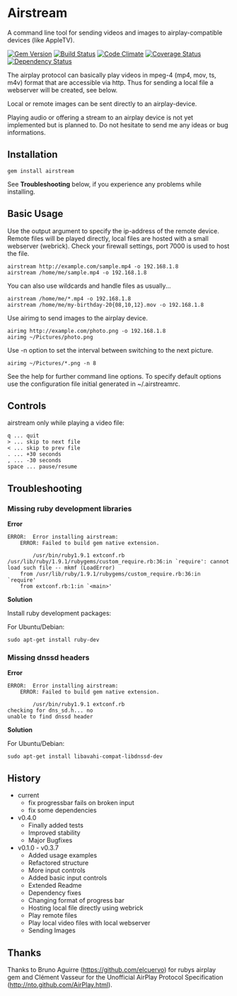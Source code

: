 # Airstream

A command line tool for sending videos and images to airplay-compatible devices
(like AppleTV).

[![Gem Version](https://badge.fury.io/rb/airstream.png)](http://badge.fury.io/rb/airstream)
[![Build Status](https://travis-ci.org/unused/airstream.png?branch=master)](https://travis-ci.org/unused/airstream)
[![Code Climate](https://codeclimate.com/github/unused/airstream.png)](https://codeclimate.com/github/unused/airstream)
[![Coverage Status](https://coveralls.io/repos/unused/airstream/badge.png?branch=master)](https://coveralls.io/r/unused/airstream?branch=master)
[![Dependency Status](https://gemnasium.com/unused/airstream.png)](https://gemnasium.com/unused/airstream)

The airplay protocol can basically play videos in mpeg-4 (mp4, mov, ts, m4v)
format that are accessible via http. Thus for sending a local file a webserver
will be created, see below.

Local or remote images can be sent directly to an airplay-device.

Playing audio or offering a stream to an airplay device is not yet implemented
but is planned to. Do not hesitate to send me any ideas or bug informations.

## Installation

```
gem install airstream
```

See **Troubleshooting** below, if you experience any problems while installing.

## Basic Usage

Use the output argument to specify the ip-address of the remote device. Remote
files will be played directly, local files are hosted with a small webserver
(webrick). Check your firewall settings, port 7000 is used to host the file.

```shell
airstream http://example.com/sample.mp4 -o 192.168.1.8
airstream /home/me/sample.mp4 -o 192.168.1.8
```
You can also use wildcards and handle files as usually...
```shell
airstream /home/me/*.mp4 -o 192.168.1.8
airstream /home/me/my-birthday-20{08,10,12}.mov -o 192.168.1.8
```
Use airimg to send images to the airplay device.
```shell
airimg http://example.com/photo.png -o 192.168.1.8
airimg ~/Pictures/photo.png
```
Use -n option to set the interval between switching to the next picture.
```shell
airimg ~/Pictures/*.png -n 8
```

See the help for further command line options. To specify default options
use the configuration file initial generated in ~/.airstreamrc.

## Controls

airstream only while playing a video file:
```
q ... quit
> ... skip to next file
< ... skip to prev file
. ... +30 seconds
, ... -30 seconds
space ... pause/resume
```


## Troubleshooting


### Missing ruby development libraries

**Error**

```
ERROR:  Error installing airstream:
	ERROR: Failed to build gem native extension.

        /usr/bin/ruby1.9.1 extconf.rb
/usr/lib/ruby/1.9.1/rubygems/custom_require.rb:36:in `require': cannot load such file -- mkmf (LoadError)
	from /usr/lib/ruby/1.9.1/rubygems/custom_require.rb:36:in `require'
	from extconf.rb:1:in `<main>'
```

**Solution**

Install ruby development packages:

For Ubuntu/Debian:

```
sudo apt-get install ruby-dev
```


### Missing dnssd headers

**Error**

```
ERROR:  Error installing airstream:
	ERROR: Failed to build gem native extension.

        /usr/bin/ruby1.9.1 extconf.rb
checking for dns_sd.h... no
unable to find dnssd header
```

**Solution**

For Ubuntu/Debian:

```
sudo apt-get install libavahi-compat-libdnssd-dev
```


## History

- current
  - fix progressbar fails on broken input
  - fix some dependencies
- v0.4.0
  - Finally added tests
  - Improved stability
  - Major Bugfixes
- v0.1.0 - v0.3.7
  - Added usage examples
  - Refactored structure
  - More input controls
  - Added basic input controls
  - Extended Readme
  - Dependency fixes
  - Changing format of progress bar
  - Hosting local file directly using webrick
  - Play remote files
  - Play local video files with local webserver
  - Sending Images

## Thanks

Thanks to Bruno Aguirre (https://github.com/elcuervo) for rubys airplay gem and
Clément Vasseur for the Unofficial AirPlay Protocol Specification
(http://nto.github.com/AirPlay.html).

